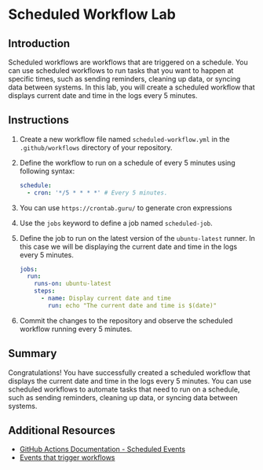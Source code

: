 # Scheduled Workflow Lab

## Introduction

Scheduled workflows are workflows that are triggered on a schedule. You can use scheduled workflows to run tasks that you want to happen at specific times, such as sending reminders, cleaning up data, or syncing data between systems. In this lab, you will create a scheduled workflow that displays current date and time in the logs every 5 minutes.

## Instructions

1. Create a new workflow file named `scheduled-workflow.yml` in the `.github/workflows` directory of your repository.

2. Define the workflow to run on a schedule of every 5 minutes using following syntax:

   ```yaml
   schedule:
     - cron: '*/5 * * * *' # Every 5 minutes.
   ```

3. You can use `https://crontab.guru/` to generate cron expressions

4. Use the `jobs` keyword to define a job named `scheduled-job`.

5. Define the job to run on the latest version of the `ubuntu-latest` runner. In this case we will be displaying the current date and time in the logs every 5 minutes.

   ```yaml
   jobs:
     run:
       runs-on: ubuntu-latest
       steps:
         - name: Display current date and time
           run: echo "The current date and time is $(date)"
   ```

6. Commit the changes to the repository and observe the scheduled workflow running every 5 minutes.

## Summary

Congratulations! You have successfully created a scheduled workflow that displays the current date and time in the logs every 5 minutes. You can use scheduled workflows to automate tasks that need to run on a schedule, such as sending reminders, cleaning up data, or syncing data between systems.

## Additional Resources

- [GitHub Actions Documentation - Scheduled Events](https://docs.github.com/en/actions/learn-github-actions/events-that-trigger-workflows#scheduled-events)
- [Events that trigger workflows](https://docs.github.com/en/actions/learn-github-actions/events-that-trigger-workflows)
